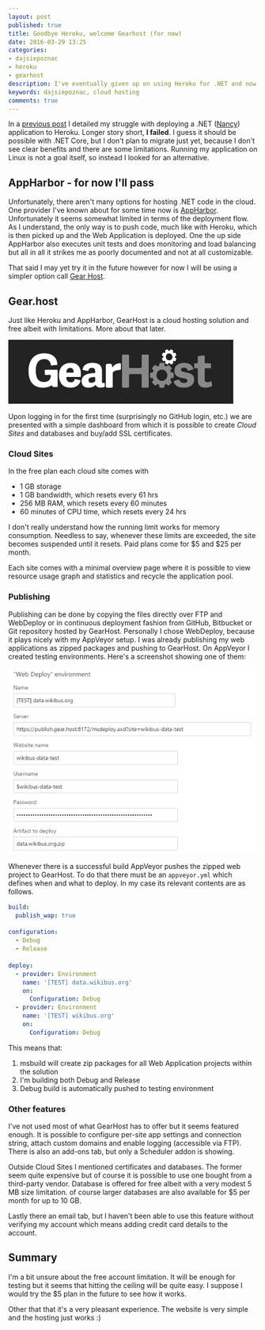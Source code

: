 ```yaml
---
layout: post
published: true
title: Goodbye Heroku, welcome Gearhost (for now)
date: 2016-03-29 13:25
categories:
- dajsiepoznac
- heroku
- gearhost
description: I've eventually given up on using Heroku for .NET and now deploy my nancy apps to Gearhost
keywords: dajsiepoznac, cloud hosting
comments: true
---
```


In a [previous post](/2016/03/mono-paket-heroku-deployment/) I detailed my struggle with deploying a .NET ([Nancy][Nancy])
application to Heroku. Longer story short, **I failed**. I guess it should be possible with .NET Core, but I don't plan
to migrate just yet, because I don't see clear benefits and there are some limitations. Running my application on Linux
is not a goal itself, so instead I looked for an alternative.

<!--more-->

## AppHarbor - for now I'll pass

Unfortunately, there aren't many options for hosting .NET code in the cloud. One provider I've known about for some time
now is [AppHarbor][AppHarbor]. Unfortunately it seems somewhat limited in terms of the deployment flow. As I understand,
the only way is to push code, much like with Heroku, which is then picked up and the Web Application is deployed. One the
up side AppHarbor also executes unit tests and does monitoring and load balancing but all in all it strikes me as poorly
documented and not at all customizable. 
 
That said I may yet try it in the future however for now I will be using a simpler option call [Gear Host][gh].

## Gear.host

Just like Heroku and AppHarbor, GearHost is a cloud hosting solution and free albeit with limitations. More about that
later.

![gearhost logo](/uploads/2016/03/gearhost-logo.png)

Upon logging in for the first time (surprisingly no GitHub login, etc.) we are presented with a simple dashboard from
which it is possible to create *Cloud Sites* and databases and buy/add SSL certificates.

### Cloud Sites

In the free plan each cloud site comes with

* 1 GB storage
* 1 GB bandwidth, which resets every 61 hrs
* 256 MB RAM, which resets every 60 minutes
* 60 minutes of CPU time, which resets every 24 hrs

I don't really understand how the running limit works for memory consumption. Needless to say, whenever these limits are
exceeded, the site becomes suspended until it resets. Paid plans come for $5 and $25 per month.

Each site comes with a minimal overview page where it is possible to view resource usage graph and statistics and recycle
the application pool.

### Publishing

Publishing can be done by copying the files directly over FTP and WebDeploy or in continuous deployment fashion from
GitHub, Bitbucket or Git repository hosted by GearHost. Personally I chose WebDeploy, because it plays nicely with my
AppVeyor setup. I was already publishing my web applications as zipped packages and pushing to GearHost. On AppVeyor I 
created testing environments. Here's a screenshot showing one of them:

![Web Deploy environment on AppVeyor](/uploads/2016/03/appveyor-deploy-env.png)

Whenever there is a successful build AppVeyor pushes the zipped web project to GearHost. To do that there must be an
`appveyor.yml` which defines when and what to deploy. In my case its relevant contents are as follows.

``` yaml
build:
  publish_wap: true  

configuration:  
  - Debug
  - Release 
  
deploy:
  - provider: Environment
    name: '[TEST] data.wikibus.org'
    on:
      Configuration: Debug
  - provider: Environment
    name: '[TEST] wikibus.org'
    on:
      Configuration: Debug
```

This means that:

1. msbuild will create zip packages for all Web Application projects within the solution
1. I'm building both Debug and Release
1. Debug build is automatically pushed to testing environment
 
### Other features

I've not used most of what GearHost has to offer but it seems featured enough. It is possible to configure per-site app
settings and connection string, attach custom domains and enable logging (accessible via FTP). There is also an add-ons
tab, but only a Scheduler addon is showing.

Outside Cloud Sites I mentioned certificates and databases. The former seem quite expensive but of course it is possible
to use one bought from a third-party vendor. Database is offered for free albeit with a very modest 5 MB size limitation.
of course larger databases are also available for $5 per month for up to 10 GB.

Lastly there an email tab, but I haven't been able to use this feature without verifying my account which means adding
credit card details to the account.

## Summary

I'm a bit unsure about the free account limitation. It will be enough for testing but it seems that hitting the ceiling
will be quite easy. I suppose I would try the $5 plan in the future to see how it works.

Other that that it's a very pleasant experience. The website is very simple and the hosting just works :)

[Nancy]: http://github.com/nancyfx/nancy
[AppHarbor]: https://appharbor.com/
[gh]: https://www.gearhost.com/
